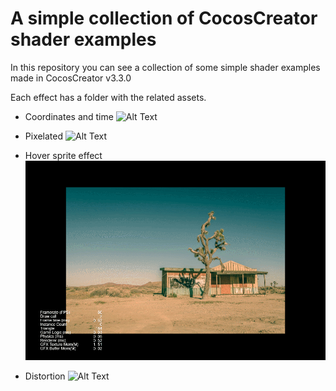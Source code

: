 # A simple collection of CocosCreator shader examples

In this repository you can see a collection of some simple shader examples made in CocosCreator v3.3.0

Each effect has a folder with the related assets.

- Coordinates and time
![Alt Text](https://github.com/david-bm97/cocos-creator-shader-examples/blob/master/gifs/coordinates-and-time.gif?raw=true)

- Pixelated
![Alt Text](https://github.com/david-bm97/cocos-creator-shader-examples/blob/master/gifs/pixelated.gif?raw=true)

- Hover sprite effect
![Alt Text](https://github.com/david-bm97/cocos-creator-shader-examples/blob/master/gifs/hover-sprite.gif?raw=true)

- Distortion
![Alt Text](https://github.com/david-bm97/cocos-creator-shader-examples/blob/master/gifs/distortion.gif?raw=true)
